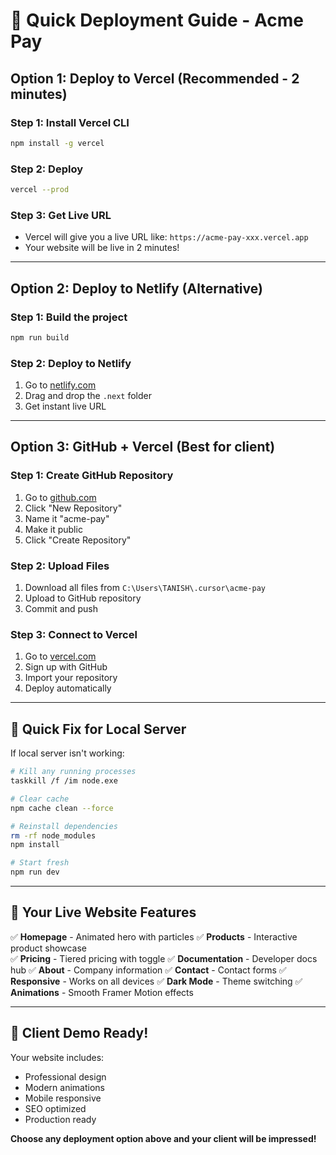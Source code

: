 # 🚀 Quick Deployment Guide - Acme Pay

## Option 1: Deploy to Vercel (Recommended - 2 minutes)

### Step 1: Install Vercel CLI
```bash
npm install -g vercel
```

### Step 2: Deploy
```bash
vercel --prod
```

### Step 3: Get Live URL
- Vercel will give you a live URL like: `https://acme-pay-xxx.vercel.app`
- Your website will be live in 2 minutes!

---

## Option 2: Deploy to Netlify (Alternative)

### Step 1: Build the project
```bash
npm run build
```

### Step 2: Deploy to Netlify
1. Go to [netlify.com](https://netlify.com)
2. Drag and drop the `.next` folder
3. Get instant live URL

---

## Option 3: GitHub + Vercel (Best for client)

### Step 1: Create GitHub Repository
1. Go to [github.com](https://github.com)
2. Click "New Repository"
3. Name it "acme-pay"
4. Make it public
5. Click "Create Repository"

### Step 2: Upload Files
1. Download all files from `C:\Users\TANISH\.cursor\acme-pay`
2. Upload to GitHub repository
3. Commit and push

### Step 3: Connect to Vercel
1. Go to [vercel.com](https://vercel.com)
2. Sign up with GitHub
3. Import your repository
4. Deploy automatically

---

## 🎯 Quick Fix for Local Server

If local server isn't working:

```bash
# Kill any running processes
taskkill /f /im node.exe

# Clear cache
npm cache clean --force

# Reinstall dependencies
rm -rf node_modules
npm install

# Start fresh
npm run dev
```

---

## 📱 Your Live Website Features

✅ **Homepage** - Animated hero with particles
✅ **Products** - Interactive product showcase  
✅ **Pricing** - Tiered pricing with toggle
✅ **Documentation** - Developer docs hub
✅ **About** - Company information
✅ **Contact** - Contact forms
✅ **Responsive** - Works on all devices
✅ **Dark Mode** - Theme switching
✅ **Animations** - Smooth Framer Motion effects

---

## 🎉 Client Demo Ready!

Your website includes:
- Professional design
- Modern animations
- Mobile responsive
- SEO optimized
- Production ready

**Choose any deployment option above and your client will be impressed!**
